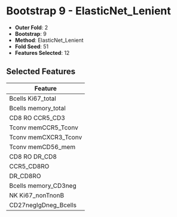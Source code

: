 # Bootstrap 9 - ElasticNet_Lenient

- **Outer Fold**: 2
- **Bootstrap**: 9
- **Method**: ElasticNet_Lenient
- **Fold Seed**: 51
- **Features Selected**: 12

## Selected Features

| Feature |
|---------|
| Bcells Ki67_total |
| Bcells memory_total |
| CD8 RO CCR5_CD3 |
| Tconv memCCR5_Tconv |
| Tconv memCXCR3_Tconv |
| Tconv memCD56_mem |
| CD8 RO DR_CD8 |
| CCR5_CD8RO |
| DR_CD8RO |
| Bcells memory_CD3neg |
| NK Ki67_nonTnonB |
| CD27negIgDneg_Bcells |
